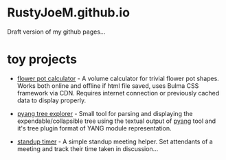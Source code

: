 # RustyJoeM.github.io

Draft version of my github pages...

# toy projects

- [flower pot calculator](https://rustyjoem.github.io/flower-pot-calculator.html) - A volume calculator for trivial flower pot shapes.
  Works both online and offline if html file saved, uses Bulma CSS framework via CDN. Requires internet connection or previously cached data to display properly.

- [pyang tree explorer](https://rustyjoem.github.io/pyang-tree-explorer) - Small tool for parsing and displaying the expendable/collapsible tree using the textual output of [pyang](https://github.com/mbj4668/pyang) tool and it's tree plugin format of YANG module representation.

- [standup timer](https://rustyjoem.github.io/joes-standup-timer) - A simple standup meeting helper. Set attendants of a meeting and track their time taken in discussion...
